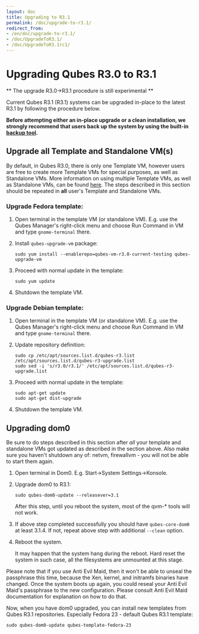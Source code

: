 ```yaml
---
layout: doc
title: Upgrading to R3.1
permalink: /doc/upgrade-to-r3.1/
redirect_from:
- /en/doc/upgrade-to-r3.1/
- /doc/UpgradeToR3.1/
- /doc/UpgradeToR3.1rc1/
---
```


Upgrading Qubes R3.0 to R3.1
======================================

** The upgrade R3.0->R3.1 procedure is still experimental **

Current Qubes R3.1 (R3.1) systems can be upgraded in-place to the latest R3.1
by following the procedure below.

**Before attempting either an in-place upgrade or a clean installation, we
strongly recommend that users back up the system by using the built-in [backup
tool](/doc/backup-restore/).**

Upgrade all Template and Standalone VM(s)
-----------------------------------------

By default, in Qubes R3.0, there is only one Template VM, however users are
free to create more Template VMs for special purposes, as well as Standalone
VMs. More information on using multiple Template VMs, as well as Standalone
VMs, can be found [here](/doc/software-update-vm/). The steps described in this
section should be repeated in **all** user's Template and Standalone VMs.

### Upgrade Fedora template:

1.  Open terminal in the template VM (or standalone VM). E.g. use the Qubes
Manager's right-click menu and choose Run Command in VM and type
`gnome-terminal` there.
2.  Install `qubes-upgrade-vm` package:

        sudo yum install --enablerepo=qubes-vm-r3.0-current-testing qubes-upgrade-vm

3.  Proceed with normal update in the template:

        sudo yum update

4.  Shutdown the template VM.

### Upgrade Debian template:

1.  Open terminal in the template VM (or standalone VM). E.g. use the Qubes
Manager's right-click menu and choose Run Command in VM and type
`gnome-terminal` there.
2.  Update repository definition:

        sudo cp /etc/apt/sources.list.d/qubes-r3.list /etc/apt/sources.list.d/qubes-r3-upgrade.list
        sudo sed -i 's/r3.0/r3.1/' /etc/apt/sources.list.d/qubes-r3-upgrade.list

3.  Proceed with normal update in the template:

        sudo apt-get update
        sudo apt-get dist-upgrade

4.  Shutdown the template VM.

Upgrading dom0
--------------

Be sure to do steps described in this section after *all* your template and
standalone VMs got updated as described in the section above. Also make sure
you haven't shutdown any of: netvm, firewallvm - you will not be able to start
them again.

1.  Open terminal in Dom0. E.g. Start-\>System Settings-\>Konsole.
2.  Upgrade dom0 to R3.1:

        sudo qubes-dom0-update --releasever=3.1

    After this step, until you reboot the system, most of the qvm-* tools will not work.

3.  If above step completed successfully you should have `qubes-core-dom0` at
least 3.1.4. If not, repeat above step with additional `--clean` option.

4.  Reboot the system.
    
    It may happen that the system hang during the reboot. Hard reset the system
    in such case, all the filesystems are unmounted at this stage.

Please note that if you use Anti Evil Maid, then it won't be able to unseal the
passphrase this time, because the Xen, kernel, and initramfs binaries have
changed. Once the system boots up again, you could reseal your Anti Evil Maid's
passphrase to the new configuration. Please consult Anti Evil Maid
documentation for explanation on how to do that.

Now, when you have dom0 upgraded, you can install new templates from Qubes R3.1
repositories. Especially Fedora 23 - default Qubes R3.1 template:

    sudo qubes-dom0-update qubes-template-fedora-23

